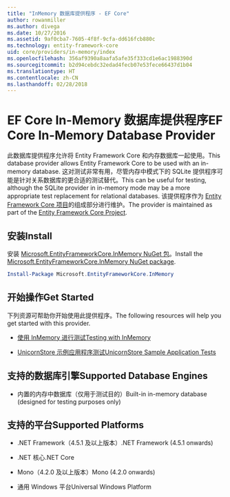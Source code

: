 ```yaml
---
title: "InMemory 数据库提供程序 - EF Core"
author: rowanmiller
ms.author: divega
ms.date: 10/27/2016
ms.assetid: 9af0cba7-7605-4f8f-9cfa-dd616fcb880c
ms.technology: entity-framework-core
uid: core/providers/in-memory/index
ms.openlocfilehash: 356af9390a8aafa5afe35f333cd1e6ac1988390d
ms.sourcegitcommit: b2d94cebdc32edad4fecb07e53fece66437d1b04
ms.translationtype: HT
ms.contentlocale: zh-CN
ms.lasthandoff: 02/28/2018
---
```

# <a name="ef-core-in-memory-database-provider"></a><span data-ttu-id="0bd63-102">EF Core In-Memory 数据库提供程序</span><span class="sxs-lookup"><span data-stu-id="0bd63-102">EF Core In-Memory Database Provider</span></span>

<span data-ttu-id="0bd63-103">此数据库提供程序允许将 Entity Framework Core 和内存数据库一起使用。</span><span class="sxs-lookup"><span data-stu-id="0bd63-103">This database provider allows Entity Framework Core to be used with an in-memory database.</span></span> <span data-ttu-id="0bd63-104">这对测试非常有用，尽管内存中模式下的 SQLite 提供程序可能是针对关系数据库的更合适的测试替代。</span><span class="sxs-lookup"><span data-stu-id="0bd63-104">This can be useful for testing, although the SQLite provider in in-memory mode may be a more appropriate test replacement for relational databases.</span></span> <span data-ttu-id="0bd63-105">该提供程序作为 [Entity Framework Core 项目](https://github.com/aspnet/EntityFrameworkCore)的组成部分进行维护。</span><span class="sxs-lookup"><span data-stu-id="0bd63-105">The provider is maintained as part of the [Entity Framework Core Project](https://github.com/aspnet/EntityFrameworkCore).</span></span>

## <a name="install"></a><span data-ttu-id="0bd63-106">安装</span><span class="sxs-lookup"><span data-stu-id="0bd63-106">Install</span></span>

<span data-ttu-id="0bd63-107">安装 [Microsoft.EntityFrameworkCore.InMemory NuGet 包](https://www.nuget.org/packages/Microsoft.EntityFrameworkCore.InMemory/)。</span><span class="sxs-lookup"><span data-stu-id="0bd63-107">Install the [Microsoft.EntityFrameworkCore.InMemory NuGet package](https://www.nuget.org/packages/Microsoft.EntityFrameworkCore.InMemory/).</span></span>

``` powershell
Install-Package Microsoft.EntityFrameworkCore.InMemory
```

## <a name="get-started"></a><span data-ttu-id="0bd63-108">开始操作</span><span class="sxs-lookup"><span data-stu-id="0bd63-108">Get Started</span></span>

<span data-ttu-id="0bd63-109">下列资源可帮助你开始使用此提供程序。</span><span class="sxs-lookup"><span data-stu-id="0bd63-109">The following resources will help you get started with this provider.</span></span>
* [<span data-ttu-id="0bd63-110">使用 InMemory 进行测试</span><span class="sxs-lookup"><span data-stu-id="0bd63-110">Testing with InMemory</span></span>](../../miscellaneous/testing/in-memory.md)

* [<span data-ttu-id="0bd63-111">UnicornStore 示例应用程序测试</span><span class="sxs-lookup"><span data-stu-id="0bd63-111">UnicornStore Sample Application Tests</span></span>](https://github.com/rowanmiller/UnicornStore/blob/master/UnicornStore/src/UnicornStore.Tests/Controllers/ShippingControllerTests.cs)

## <a name="supported-database-engines"></a><span data-ttu-id="0bd63-112">支持的数据库引擎</span><span class="sxs-lookup"><span data-stu-id="0bd63-112">Supported Database Engines</span></span>

* <span data-ttu-id="0bd63-113">内置的内存中数据库（仅用于测试目的）</span><span class="sxs-lookup"><span data-stu-id="0bd63-113">Built-in in-memory database (designed for testing purposes only)</span></span>

## <a name="supported-platforms"></a><span data-ttu-id="0bd63-114">支持的平台</span><span class="sxs-lookup"><span data-stu-id="0bd63-114">Supported Platforms</span></span>

* <span data-ttu-id="0bd63-115">.NET Framework（4.5.1 及以上版本）</span><span class="sxs-lookup"><span data-stu-id="0bd63-115">.NET Framework (4.5.1 onwards)</span></span>

* <span data-ttu-id="0bd63-116">.NET 核心</span><span class="sxs-lookup"><span data-stu-id="0bd63-116">.NET Core</span></span>

* <span data-ttu-id="0bd63-117">Mono（4.2.0 及以上版本）</span><span class="sxs-lookup"><span data-stu-id="0bd63-117">Mono (4.2.0 onwards)</span></span>

* <span data-ttu-id="0bd63-118">通用 Windows 平台</span><span class="sxs-lookup"><span data-stu-id="0bd63-118">Universal Windows Platform</span></span>
